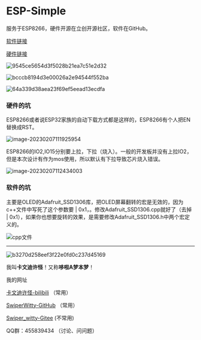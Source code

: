 # ESP-Simple
服务于ESP8266，硬件开源在立创开源社区，软件在GitHub。

[软件链接](https://github.com/SwiperWitty/ESP-Simple)

[硬件链接](https://oshwhub.com/)



![9545ce5654d3f5028b21ea7c51e2d32](https://gitee.com/Swiper_witty/caven_img/raw/master/img/202302210900330.jpg)

![bcccb8194d3e00026a2e94544f552ba](https://gitee.com/Swiper_witty/caven_img/raw/master/img/202302210900163.png)



![64a339d38aea23f69ef5eead13ecdfa](https://gitee.com/Swiper_witty/caven_img/raw/master/img/202302210900093.png)

### 硬件的坑

ESP8266或者说ESP32家族的自动下载方式都是这样的，ESP8266有个人把EN替换成RST。

![image-20230207111925954](https://gitee.com/Swiper_witty/caven_img/raw/master/img/202302071119983.png)

ESP8266的IO2,IO15分别要上拉，下拉（烧入）。一般的开发板并没有上拉IO2，但是本次设计有作为mos使用，所以默认有下拉导致芯片烧入错误。

![image-20230207112434003](https://gitee.com/Swiper_witty/caven_img/raw/master/img/202302071124034.png)



### 软件的坑

主要是OLED的Adafruit_SSD1306库，把OLED屏幕翻转的宏是无效的，因为c++文件中写死了这个参数要 | 0x1，。修改Adafruit_SSD1306.cpp就好了（去掉 | 0x1），如果你也想要旋转的效果，是需要修改Adafruit_SSD1306.h中两个宏定义的。

![cpp文件](https://gitee.com/Swiper_witty/caven_img/raw/master/img/202302071136104.png)







______

![b3270d258eef3f22e0fd0c237d45169](https://gitee.com/Swiper_witty/caven_img/raw/master/img/202302210900718.jpg)

我叫**卡文迪许怪**！又称**哆啦A梦本梦**！

我的网址

[卡文迪许怪-bilibili](https://space.bilibili.com/102898291) （常用）

[SwiperWitty-GitHub](https://github.com/SwiperWitty) （常用）

[Swiper_witty-Gitee](https://gitee.com/Swiper_witty) (不常用)

QQ群：455839434 （讨论、问问题）
